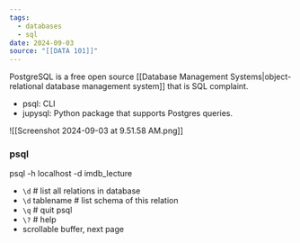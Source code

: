 ```yaml
---
tags:
  - databases
  - sql
date: 2024-09-03
source: "[[DATA 101]]"
---
```

PostgreSQL is a free open source [[Database Management Systems|object-relational database management system]] that is SQL complaint.

- psql: CLI
- jupysql: Python package that supports Postgres queries.


![[Screenshot 2024-09-03 at 9.51.58 AM.png]]


### psql

psql -h localhost -d imdb_lecture
-  `\d` # list all relations in database
- `\d` tablename # list schema of this relation
- `\q` # quit psql
- `\?` # help
- <space> scrollable buffer, next page


